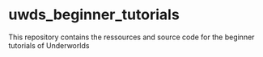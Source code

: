 # uwds_beginner_tutorials
This repository contains the ressources and source code for the beginner tutorials of Underworlds
